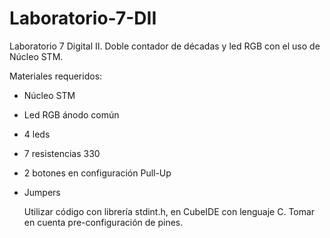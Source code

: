 # Laboratorio-7-DII
Laboratorio 7 Digital II. Doble contador de décadas y led RGB con el uso de Núcleo STM.

Materiales requeridos:
- Núcleo STM
- Led RGB ánodo común
- 4 leds
- 7 resistencias 330
- 2 botones en configuración Pull-Up
- Jumpers

  Utilizar código con librería stdint.h, en CubeIDE con lenguaje C. Tomar en cuenta pre-configuración de pines.
